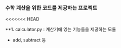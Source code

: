 ### 수학 계산을 위한 코드를 제공하는 프로젝트
<<<<<<< HEAD

**1. calculator.py : 계산기에 있는 기능들을 제공하는 모듈
- add, subtract 등
